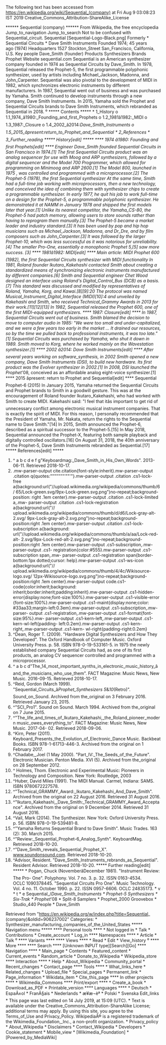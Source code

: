 The following text has been accessed from https://en.wikipedia.org/wiki/Sequential_(company) at Fri Aug 9 03:08:23 IST 2019
Creative_Commons_Attribution-ShareAlike_License




















****** Sequential (company) ******
From Wikipedia, the free encyclopedia
Jump_to_navigation Jump_to_search
Not to be confused with Sequential_circuit.
                 Sequential
[Sequential-Logo-Black.png]
Formerly         * Sequential Circuits
                 * Dave Smith Instruments
Founded      1974; 45 years ago (1974)
Headquarters 1527 Stockton_Street
             San_Francisco, California, U.S.
Key people   Dave_Smith (founder)
Products     Synthesizers
Brands       Prophet
Website      sequential.com
Sequential is an American synthesizer company founded in 1974 as Sequential
Circuits by Dave_Smith. In 1978, Sequential released the Prophet-5, the first
programmable polyphonic synthesizer, used by artists including Michael_Jackson,
Madonna, and John_Carpenter. Sequential was also pivotal to the development of
MIDI in 1982, which synchronizes electronic instruments by different
manufacturers.
In 1987, Sequential went out of business and was purchased by Yamaha. Smith
continued to develop instruments through a new company, Dave Smith Instruments.
In 2015, Yamaha sold the Prophet and Sequential Circuits brands to Dave Smith
Instruments, which rebranded as Sequential in 2018.
⁰
***** Contents *****
    * 1_History
          o 1.1_1974_â1980:_Founding_and_first_Prophets
          o 1.2_1981â1982:_MIDI
          o 1.3_1987:_Closure
          o 1.4_2002_â2014:_Dave_Smith_Instruments
          o 1.5_2015_âpresent:_return_to_Prophet_and_Sequential
    * 2_References
    * 3_Further_reading
***** History[edit] *****
**** 1974 â1980: Founding and first Prophets[edit] ****
Engineer Dave_Smith founded Sequential Circuits in San Francisco in 1974.[1]
The first Sequential Circuits product was an analog sequencer for use with Moog
and ARP synthesizers, followed by a digital sequencer and the Model 700
Programmer, which allowed for programming on Minimoog and ARP 2600.[1] The
Model 800, launched in 1975 , was controlled and programmed with a
microprocessor.[2]
The Prophet-5 (1978), the first Sequential synthesizer
At the same time, Smith had a full-time job working with microprocessors, then
a new technology, and conceived the idea of combining them with synthesizer
chips to create a programmable synthesizer. In early 1977, he quit his job to
work full-time on a design for the Prophet-5, a programmable polyphonic
synthesizer. He demonstrated it at NAMM in January 1978 and shipped the first
models later that year.[1] Unlike its nearest competitor, the Yamaha_CS-80, the
Prophet-5 had patch memory, allowing users to store sounds rather than having
to reprogram them manually.[3]
The Prophet-5 became a market leader and industry standard.[3] It has been used
by pop and hip hop musicians such as Michael_Jackson, Madonna, and Dr_Dre, and
by film composers such as John_Carpenter.[3] It was followed by the larger
Prophet-10, which was less successful as it was notorious for unreliability.[4]
The smaller Pro-One, essentially a monophonic Prophet 5,[5] saw more success.
[3]
**** 1981â1982: MIDI[edit] ****
Main article: MIDI
Prophet 600 (1982), the first Sequential Circuits synthesizer with MIDI
functionality
In 1981, Roland founder Ikutaro_Kakehashi contacted Smith about creating a
standardized means of synchronizing electronic instruments manufactured by
different companies.[6] Smith and Sequential engineer Chet Wood designed an
interface using Roland's Digital_Control_Bus (DCB) as a basis.[7] This standard
was discussed and modified by representatives of Roland, Yamaha, Korg, and
Kawai.[8][9]:20 The protocol was named Musical_Instrument_Digital_Interface_
(MIDI)[10]:4 and unveiled by Kakehashi and Smith, who received Technical_Grammy
Awards in 2013 for their work.[11][12][13] In 1982, Sequential released the
Prophet 600, one of the first MIDI-equipped synthesizers.
**** 1987: Closure[edit] ****
In 1987, Sequential Circuits went out of business. Smith blamed the decision to
move to computer audio in 1985: "We were too small and under-capitalized, and
we were a few years too early in the market ... It drained our resources, so by
the time we pulled back to professional instruments, it was too late."[1]
Sequential Circuits was purchased by Yamaha, who shut it down in 1989. Smith
moved to Korg, where he worked mainly on the Wavestation synthesizer.[1]
**** 2002 â2014: Dave Smith Instruments[edit] ****
After several years working on software_synthesis, in 2002 Smith opened a new
company, Dave Smith Instruments (DSI), to build new hardware. Its first product
was the Evolver synthesizer in 2002.[1] In 2008, DSI launched the Prophet_'08,
conceived as an affordable analog eight-voice synthesizer.[1]
**** 2015 âpresent: return to Prophet and Sequential[edit] ****
Sequential Prophet-6 (2015)
In January 2015, Yamaha returned the Sequential Circuits and Prophet brands to
Smith in a goodwill gesture. This was at the encouragement of Roland founder
Ikutaro_Kakehashi, who had worked with Smith to create MIDI. Kakehashi said: "I
feel that itâs important to get rid of unnecessary conflict among electronic
musical instrument companies. That is exactly the spirit of MIDI. For this
reason, I personally recommended that the President of Yamaha, Mr. Nakata,
return the rights to the Sequential name to Dave Smith."[14]
In 2015, Smith announced the Prophet-6, described as a spiritual successor to
the Prophet-5.[15] In May 2018, Sequential announced the Prophet-X, featuring
both sample playback and digitally controlled oscillators.[16] On August 31,
2018, the 40th anniversary of the Prophet-5, Dave Smith Instruments rebranded
as Sequential.[17]
***** References[edit] *****
   1. ^ a b c d e f g"Keyboardmag:_Dave_Smith_in_His_Own_Words". 2013-06-11.
      Retrieved 2018-10-17.
   2. .mw-parser-output cite.citation{font-style:inherit}.mw-parser-output
      .citation q{quotes:"\"""\"""'""'"}.mw-parser-output .citation .cs1-lock-
      free a{background:url("//upload.wikimedia.org/wikipedia/commons/thumb/6/
      65/Lock-green.svg/9px-Lock-green.svg.png")no-repeat;background-position:
      right .1em center}.mw-parser-output .citation .cs1-lock-limited a,.mw-
      parser-output .citation .cs1-lock-registration a{background:url("//
      upload.wikimedia.org/wikipedia/commons/thumb/d/d6/Lock-gray-alt-2.svg/
      9px-Lock-gray-alt-2.svg.png")no-repeat;background-position:right .1em
      center}.mw-parser-output .citation .cs1-lock-subscription a{background:
      url("//upload.wikimedia.org/wikipedia/commons/thumb/a/aa/Lock-red-alt-
      2.svg/9px-Lock-red-alt-2.svg.png")no-repeat;background-position:right
      .1em center}.mw-parser-output .cs1-subscription,.mw-parser-output .cs1-
      registration{color:#555}.mw-parser-output .cs1-subscription span,.mw-
      parser-output .cs1-registration span{border-bottom:1px dotted;cursor:
      help}.mw-parser-output .cs1-ws-icon a{background:url("//
      upload.wikimedia.org/wikipedia/commons/thumb/4/4c/Wikisource-logo.svg/
      12px-Wikisource-logo.svg.png")no-repeat;background-position:right .1em
      center}.mw-parser-output code.cs1-code{color:inherit;background:
      inherit;border:inherit;padding:inherit}.mw-parser-output .cs1-hidden-
      error{display:none;font-size:100%}.mw-parser-output .cs1-visible-error
      {font-size:100%}.mw-parser-output .cs1-maint{display:none;color:
      #33aa33;margin-left:0.3em}.mw-parser-output .cs1-subscription,.mw-parser-
      output .cs1-registration,.mw-parser-output .cs1-format{font-size:95%}.mw-
      parser-output .cs1-kern-left,.mw-parser-output .cs1-kern-wl-left{padding-
      left:0.2em}.mw-parser-output .cs1-kern-right,.mw-parser-output .cs1-kern-
      wl-right{padding-right:0.2em}
   3. ^Dean, Roger T. (2009). "Hardware Digital Synthesizers and How They
      Developed". The Oxford Handbook of Computer Music. Oxford University
      Press. p. 58. ISBN 978-0-19-533161-5. in 1975 the newly established
      company Sequential Circuits had, as one of its first products, an analog
      CV sequencer controlled and programmed with a microprocessor.
   4. ^ a b c d"The_14_most_important_synths_in_electronic_music_history_â
      and_the_musicians_who_use_them". FACT Magazine: Music News, New Music.
      2016-09-15. Retrieved 2018-10-17.
   5. ^Reid, Gordon (March 1999). "Sequential_Circuits_â_Prophet_Synthesizers
      5_&_10_(Retro)". Sound_on_Sound. Archived from the_original on 3 February
      2016. Retrieved January 23, 2015.
   6. ^"SCI_Pro1". Sound on Sound. March 1994. Archived from the_original on 7
      June 2015.
   7. ^"The_life_and_times_of_Ikutaro_Kakehashi,_the_Roland_pioneer_modern
      music_owes_everything_to". FACT Magazine: Music News, New Music. 2017-04-
      02. Retrieved 2018-09-06.
   8. ^Kirn, Peter (2011). Keyboard_Presents_the_Evolution_of_Electronic_Dance
      Music. Backbeat Books. ISBN 978-1-61713-446-3. Archived from the original
      on 1 February 2017.
   9. ^Chadabe,_Joel (1 May 2000). "Part_IV:_The_Seeds_of_the_Future".
      Electronic Musician. Penton Media. XVI (5). Archived from the_original on
      28 September 2012.
  10. ^ Holmes, Thom. Electronic and Experimental Music: Pioneers in Technology
      and Composition. New York: Routledge, 2003
  11. ^Huber, David Miles (1991). The MIDI Manual. Carmel, Indiana: SAMS.
      ISBN 9780672227578.
  12. ^"Technical_GRAMMY_Award:_Ikutaro_Kakehashi_And_Dave_Smith". Archived
      from the original on 22 August 2016. Retrieved 31 August 2016.
  13. ^"Ikutaro_Kakehashi,_Dave_Smith:_Technical_GRAMMY_Award_Acceptance".
      Archived from the original on 9 December 2014. Retrieved 31 August 2016.
  14. ^Vail, Mark (2014). The Synthesizer. New York: Oxford University Press.
      p. 56. ISBN 978-0-19-539481-8.
  15. ^"Yamaha Returns Sequential Brand to Dave Smith". Music Trades. 163 (2):
      30. March 2015.
  16. ^"Review:_Sequential_Prophet-6_Analog_Synth". KeyboardMag. Retrieved
      2018-10-20.
  17. ^"Dave_Smith_reveals_Sequential_Prophet_X". www.soundonsound.com.
      Retrieved 2018-10-20.
  18. ^Advisor, Resident. "Dave_Smith_Instruments_rebrands_as_Sequential".
      Resident Advisor. Retrieved 2018-10-20.
***** Further reading[edit] *****
    * Pogan, Chuck (NovemberâDecember 1981). "Instrument Review: The Pro-
      One". Polyphony. Vol. 7 no. 3. p. 32. ISSN 0163-4534. OCLC 1090378445.
"Sequential Circuits Pro One". Music Technology. Vol. 4 no. 11. October 1990.
p. 22. ISSN 0957-6606. OCLC 24835173.
    * v
    * t
    * e
Sequential_/_Dave_Smith_Instruments
                 * Prophet-5
Synthesizers     * Six-Trak
                 * Prophet_'08
                 * Split-8
Samplers         * Prophet_2000
Groovebox        * Studio_440
People           * Dave_Smith

Retrieved from "https://en.wikipedia.org/w/index.php?title=Sequential_
(company)&oldid=906237002"
Categories:
    * Synthesizer_manufacturing_companies_of_the_United_States
***** Navigation menu *****
**** Personal tools ****
    * Not logged in
    * Talk
    * Contributions
    * Create_account
    * Log_in
**** Namespaces ****
    * Article
    * Talk
⁰
**** Variants ****
**** Views ****
    * Read
    * Edit
    * View_history
⁰
**** More ****
**** Search ****
[Unknown INPUT type][Search][Go]
**** Navigation ****
    * Main_page
    * Contents
    * Featured_content
    * Current_events
    * Random_article
    * Donate_to_Wikipedia
    * Wikipedia_store
**** Interaction ****
    * Help
    * About_Wikipedia
    * Community_portal
    * Recent_changes
    * Contact_page
**** Tools ****
    * What_links_here
    * Related_changes
    * Upload_file
    * Special_pages
    * Permanent_link
    * Page_information
    * Wikidata_item
    * Cite_this_page
**** In other projects ****
    * Wikimedia_Commons
**** Print/export ****
    * Create_a_book
    * Download_as_PDF
    * Printable_version
**** Languages ****
    * Deutsch
    * EspaÃ±ol
    * FranÃ§ais
    * Nederlands
    * æ¥æ¬èª
    * Polski
    * Svenska
Edit_links
    * This page was last edited on 14 July 2019, at 15:09 (UTC).
    * Text is available under the Creative_Commons_Attribution-ShareAlike
      License; additional terms may apply. By using this site, you agree to the
      Terms_of_Use and Privacy_Policy. WikipediaÂ® is a registered trademark of
      the Wikimedia_Foundation,_Inc., a non-profit organization.
    * Privacy_policy
    * About_Wikipedia
    * Disclaimers
    * Contact_Wikipedia
    * Developers
    * Cookie_statement
    * Mobile_view
    * [Wikimedia_Foundation]
    * [Powered_by_MediaWiki]
